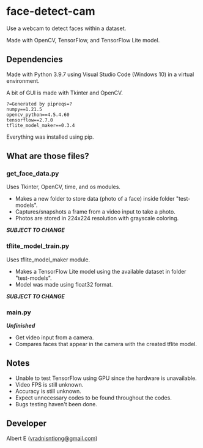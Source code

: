 # face-detect-cam
Use a webcam to detect faces within a dataset.

Made with OpenCV, TensorFlow, and TensorFlow Lite model.

## Dependencies
Made with Python 3.9.7 using Visual Studio Code (Windows 10) in a virtual environment.

A bit of GUI is made with Tkinter and OpenCV.
```
?=Generated by pipreqs=?
numpy==1.21.5
opencv_python==4.5.4.60
tensorflow==2.7.0
tflite_model_maker==0.3.4
```
Everything was installed using pip.

## What are those files?
### get_face_data.py
Uses Tkinter, OpenCV, time, and os modules.
- Makes a new folder to store data (photo of a face) inside folder "test-models".
- Captures/snapshots a frame from a video input to take a photo.
- Photos are stored in 224x224 resolution with grayscale coloring.

_**SUBJECT TO CHANGE**_

### tflite_model_train.py
Uses tflite_model_maker module.
- Makes a TensorFlow Lite model using the available dataset in folder "test-models".
- Model was made using float32 format.

_**SUBJECT TO CHANGE**_

### main.py
_**Unfinished**_
- Get video input from a camera.
- Compares faces that appear in the camera with the created tflite model.

## Notes
- Unable to test TensorFlow using GPU since the hardware is unavailable.
- Video FPS is still unknown.
- Accuracy is still unknown.
- Expect unnecessary codes to be found throughout the codes.
- Bugs testing haven't been done.

## Developer
Albert E (vradnisntlong@gmail.com)
